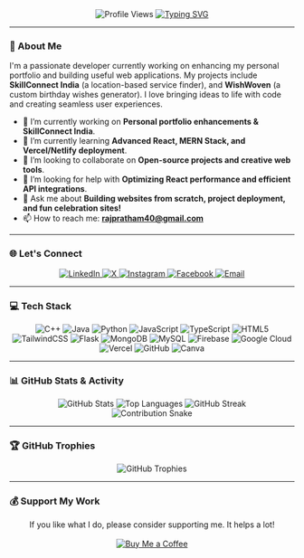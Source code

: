 <div align="center">

  <img src="https://visitcount.itsvg.in/api?id=rajpratham1&icon=2&color=5" alt="Profile Views"/>

  <a href="https://github.com/rajpratham1">
    <img src="https://readme-typing-svg.herokuapp.com?font=Fira+Code&size=25&pause=1000&color=3393FF&center=true&vCenter=true&width=435&lines=Hi+there%2C+I'm+Pratham+Kumar+👋;Full-Stack+Developer;Creative+Problem-Solver;Open-Source+Enthusiast" alt="Typing SVG" />
  </a>

</div>

---

### 💫 About Me

<p>
  I'm a passionate developer currently working on enhancing my personal portfolio and building useful web applications. My projects include <b>SkillConnect India</b> (a location-based service finder), and <b>WishWoven</b> (a custom birthday wishes generator). I love bringing ideas to life with code and creating seamless user experiences.
</p>

- 🔭 I’m currently working on **Personal portfolio enhancements & SkillConnect India**.
- 🌱 I’m currently learning **Advanced React, MERN Stack, and Vercel/Netlify deployment**.
- 👯 I’m looking to collaborate on **Open-source projects and creative web tools**.
- 🤔 I’m looking for help with **Optimizing React performance and efficient API integrations**.
- 💬 Ask me about **Building websites from scratch, project deployment, and fun celebration sites!**
- 📫 How to reach me: **rajpratham40@gmail.com**

---

### 🌐 Let's Connect

<p align="center">
  <a href="https://www.linkedin.com/in/pratham-kumar-2a4b151a7" target="_blank">
    <img src="https://img.shields.io/badge/LinkedIn-%230077B5.svg?style=for-the-badge&logo=linkedin&logoColor=white" alt="LinkedIn"/>
  </a>
  <a href="https://x.com/prathamshriva18" target="_blank">
    <img src="https://img.shields.io/badge/X-black.svg?style=for-the-badge&logo=X&logoColor=white" alt="X"/>
  </a>
  <a href="https://www.instagram.com/pratham.shrivastaw" target="_blank">
    <img src="https://img.shields.io/badge/Instagram-%23E4405F.svg?style=for-the-badge&logo=Instagram&logoColor=white" alt="Instagram"/>
  </a>
  <a href="https://www.facebook.com/pratham.shrivastava.549" target="_blank">
    <img src="https://img.shields.io/badge/Facebook-%231877F2.svg?style=for-the-badge&logo=Facebook&logoColor=white" alt="Facebook"/>
  </a>
  <a href="mailto:rajpratham40@gmail.com">
    <img src="https://img.shields.io/badge/Email-D14836?style=for-the-badge&logo=gmail&logoColor=white" alt="Email"/>
  </a>
</p>

---

### 💻 Tech Stack

<p align="center">
  <img src="https://img.shields.io/badge/c++-%2300599C.svg?style=for-the-badge&logo=c%2B%2B&logoColor=white" alt="C++"/>
  <img src="https://img.shields.io/badge/java-%23ED8B00.svg?style=for-the-badge&logo=openjdk&logoColor=white" alt="Java"/>
  <img src="https://img.shields.io/badge/python-3670A0?style=for-the-badge&logo=python&logoColor=ffdd54" alt="Python"/>
  <img src="https://img.shields.io/badge/javascript-%23323330.svg?style=for-the-badge&logo=javascript&logoColor=%23F7DF1E" alt="JavaScript"/>
  <img src="https://img.shields.io/badge/typescript-%23007ACC.svg?style=for-the-badge&logo=typescript&logoColor=white" alt="TypeScript"/>
  <img src="https://img.shields.io/badge/html5-%23E34F26.svg?style=for-the-badge&logo=html5&logoColor=white" alt="HTML5"/>
  <img src="https://img.shields.io/badge/tailwindcss-%2338B2AC.svg?style=for-the-badge&logo=tailwind-css&logoColor=white" alt="TailwindCSS"/>
  <img src="https://img.shields.io/badge/flask-%23000.svg?style=for-the-badge&logo=flask&logoColor=white" alt="Flask"/>
  <img src="https://img.shields.io/badge/MongoDB-%234ea94b.svg?style=for-the-badge&logo=mongodb&logoColor=white" alt="MongoDB"/>
  <img src="https://img.shields.io/badge/mysql-4479A1.svg?style=for-the-badge&logo=mysql&logoColor=white" alt="MySQL"/>
  <img src="https://img.shields.io/badge/firebase-a08021?style=for-the-badge&logo=firebase&logoColor=ffcd34" alt="Firebase"/>
  <img src="https://img.shields.io/badge/GoogleCloud-%234285F4.svg?style=for-the-badge&logo=google-cloud&logoColor=white" alt="Google Cloud"/>
  <img src="https://img.shields.io/badge/vercel-%23000000.svg?style=for-the-badge&logo=vercel&logoColor=white" alt="Vercel"/>
  <img src="https://img.shields.io/badge/github-%23121011.svg?style=for-the-badge&logo=github&logoColor=white" alt="GitHub"/>
  <img src="https://img.shields.io/badge/Canva-%2300C4CC.svg?style=for-the-badge&logo=Canva&logoColor=white" alt="Canva"/>
</p>

---

### 📊 GitHub Stats & Activity

<div align="center">

  <img src="https://github-readme-stats.vercel.app/api?username=rajpratham1&theme=radical&hide_border=false&include_all_commits=true&count_private=true" alt="GitHub Stats"/>
  
  <img src="https://github-readme-stats.vercel.app/api/top-langs/?username=rajpratham1&theme=radical&hide_border=false&include_all_commits=true&count_private=true&layout=compact" alt="Top Languages"/>
  
  <img src="https://nirzak-streak-stats.vercel.app/?user=rajpratham1&theme=radical&hide_border=false" alt="GitHub Streak"/>

</div>

<div align="center">
  <img src="https://github.com/rajpratham1/rajpratham1/blob/output/github-contribution-grid-snake-dark.svg?palette=github-dark" alt="Contribution Snake"/>
</div>

---

### 🏆 GitHub Trophies

<p align="center">
  <img src="https://github-profile-trophy.vercel.app/?username=rajpratham1&theme=radical&no-frame=false&no-bg=true&margin-w=4" alt="GitHub Trophies"/>
</p>

---

### 💰 Support My Work

<p align="center">
  If you like what I do, please consider supporting me. It helps a lot!
  <br/><br/>
  <a href="https://buymeacoffee.com/rajpratham1" target="_blank">
    <img src="https://img.shields.io/badge/Buy%20Me%20a%20Coffee-ffdd00?style=for-the-badge&logo=buy-me-a-coffee&logoColor=black" alt="Buy Me a Coffee"/>
  </a>
</p>

